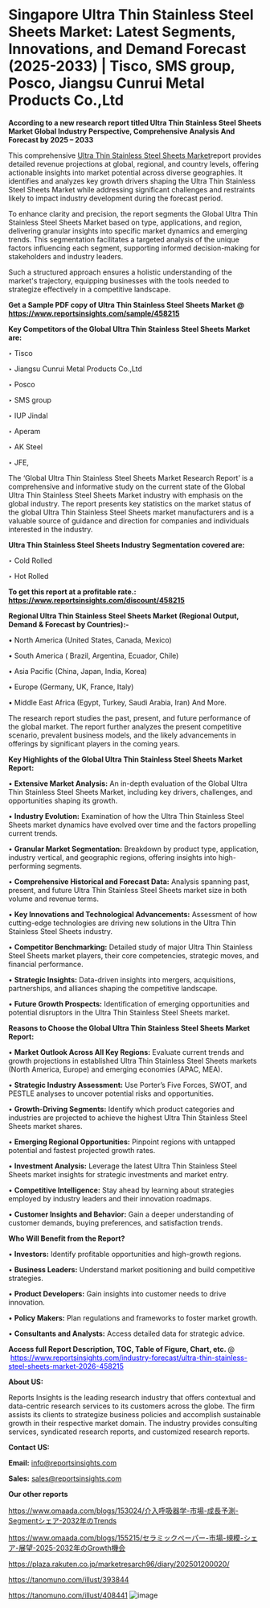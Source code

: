 # Singapore Ultra Thin Stainless Steel Sheets Market: Latest Segments, Innovations, and Demand Forecast (2025-2033) | Tisco, SMS group, Posco, Jiangsu Cunrui Metal Products Co.,Ltd

<strong>According to a new research report titled Ultra Thin Stainless Steel Sheets Market Global Industry Perspective, Comprehensive Analysis And Forecast by 2025 – 2033</strong>

This comprehensive <a href=https://www.reportsinsights.com/sample/458215>Ultra Thin Stainless Steel Sheets Market</a>report provides detailed revenue projections at global, regional, and country levels, offering actionable insights into market potential across diverse geographies. It identifies and analyzes key growth drivers shaping the Ultra Thin Stainless Steel Sheets Market while addressing significant challenges and restraints likely to impact industry development during the forecast period.

To enhance clarity and precision, the report segments the Global Ultra Thin Stainless Steel Sheets Market based on type, applications, and region, delivering granular insights into specific market dynamics and emerging trends. This segmentation facilitates a targeted analysis of the unique factors influencing each segment, supporting informed decision-making for stakeholders and industry leaders.

Such a structured approach ensures a holistic understanding of the market's trajectory, equipping businesses with the tools needed to strategize effectively in a competitive landscape.

<strong>Get a Sample PDF copy of Ultra Thin Stainless Steel Sheets Market </strong><strong>@<a href=https://www.reportsinsights.com/sample/458215 style=color:#0000ff;> https://www.reportsinsights.com/sample/458215</a></strong></font>

<strong>Key Competitors of the Global Ultra Thin Stainless Steel Sheets Market are:</strong>

‣ Tisco

‣ Jiangsu Cunrui Metal Products Co.,Ltd

‣ Posco

‣ SMS group

‣ IUP Jindal

‣ Aperam

‣ AK Steel

‣ JFE,

The ‘Global Ultra Thin Stainless Steel Sheets Market Research Report’ is a comprehensive and informative study on the current state of the Global Ultra Thin Stainless Steel Sheets Market industry with emphasis on the global industry. The report presents key statistics on the market status of the global Ultra Thin Stainless Steel Sheets market manufacturers and is a valuable source of guidance and direction for companies and individuals interested in the industry.

<strong>Ultra Thin Stainless Steel Sheets Industry Segmentation covered are:</strong>

‣ Cold Rolled

‣ Hot Rolled

<strong>To get this report at a profitable rate.: <a href=https://www.reportsinsights.com/discount/458215 style=color:#0000ff;>https://www.reportsinsights.com/discount/458215</a></strong></font>

<strong>Regional Ultra Thin Stainless Steel Sheets Market (Regional Output, Demand &amp; Forecast by Countries):-</strong>

• North America (United States, Canada, Mexico)

• South America ( Brazil, Argentina, Ecuador, Chile)

• Asia Pacific (China, Japan, India, Korea)

• Europe (Germany, UK, France, Italy)

• Middle East Africa (Egypt, Turkey, Saudi Arabia, Iran) And More.

The research report studies the past, present, and future performance of the global market. The report further analyzes the present competitive scenario, prevalent business models, and the likely advancements in offerings by significant players in the coming years.

<strong>Key Highlights of the Global Ultra Thin Stainless Steel Sheets Market Report:</strong>

• <strong>Extensive Market Analysis:</strong> An in-depth evaluation of the Global Ultra Thin Stainless Steel Sheets Market, including key drivers, challenges, and opportunities shaping its growth.

• <strong>Industry Evolution:</strong> Examination of how the Ultra Thin Stainless Steel Sheets market dynamics have evolved over time and the factors propelling current trends.

• <strong>Granular Market Segmentation:</strong> Breakdown by product type, application, industry vertical, and geographic regions, offering insights into high-performing segments.

• <strong>Comprehensive Historical and Forecast Data:</strong> Analysis spanning past, present, and future Ultra Thin Stainless Steel Sheets market size in both volume and revenue terms.

• <strong>Key Innovations and Technological Advancements:</strong> Assessment of how cutting-edge technologies are driving new solutions in the Ultra Thin Stainless Steel Sheets industry.

• <strong>Competitor Benchmarking:</strong> Detailed study of major Ultra Thin Stainless Steel Sheets market players, their core competencies, strategic moves, and financial performance.

• <strong>Strategic Insights:</strong> Data-driven insights into mergers, acquisitions, partnerships, and alliances shaping the competitive landscape.

• <strong>Future Growth Prospects:</strong> Identification of emerging opportunities and potential disruptors in the Ultra Thin Stainless Steel Sheets market.

<strong>Reasons to Choose the Global Ultra Thin Stainless Steel Sheets Market Report:</strong>

• <strong>Market Outlook Across All Key Regions:</strong> Evaluate current trends and growth projections in established Ultra Thin Stainless Steel Sheets markets (North America, Europe) and emerging economies (APAC, MEA).

• <strong>Strategic Industry Assessment:</strong> Use Porter’s Five Forces, SWOT, and PESTLE analyses to uncover potential risks and opportunities.

• <strong>Growth-Driving Segments:</strong> Identify which product categories and industries are projected to achieve the highest Ultra Thin Stainless Steel Sheets market shares.

• <strong>Emerging Regional Opportunities:</strong> Pinpoint regions with untapped potential and fastest projected growth rates.

• <strong>Investment Analysis:</strong> Leverage the latest Ultra Thin Stainless Steel Sheets market insights for strategic investments and market entry.

• <strong>Competitive Intelligence:</strong> Stay ahead by learning about strategies employed by industry leaders and their innovation roadmaps.

• <strong>Customer Insights and Behavior:</strong> Gain a deeper understanding of customer demands, buying preferences, and satisfaction trends.

<strong>Who Will Benefit from the Report?</strong>

• <strong>Investors:</strong> Identify profitable opportunities and high-growth regions.

• <strong>Business Leaders:</strong> Understand market positioning and build competitive strategies.

• <strong>Product Developers:</strong> Gain insights into customer needs to drive innovation.

• <strong>Policy Makers:</strong> Plan regulations and frameworks to foster market growth.

• <strong>Consultants and Analysts:</strong> Access detailed data for strategic advice.
</ul>
<strong>Access full Report Description, TOC, Table of Figure, Chart, etc. </strong>@  <a href=https://www.reportsinsights.com/industry-forecast/ultra-thin-stainless-steel-sheets-market-2026-458215 style=color:#0000ff;>https://www.reportsinsights.com/industry-forecast/ultra-thin-stainless-steel-sheets-market-2026-458215</a></font>

<strong><strong>About US</strong>:</strong>

Reports Insights is the leading research industry that offers contextual and data-centric research services to its customers across the globe. The firm assists its clients to strategize business policies and accomplish sustainable growth in their respective market domain. The industry provides consulting services, syndicated research reports, and customized research reports.

<strong>Contact US:</strong>

<p class=""""><b>Email:</b> <a href=mailto:info@reportsinsights.com>info@reportsinsights.com</a></p>
<p class=""""><b>Sales:</b> <a href=mailto:sales@reportsinsights.com>sales@reportsinsights.com</a></p>

<strong>Our other reports</strong>

<a href=https://www.omaada.com/blogs/153024/介入呼吸器学-市場-成長予測-Segmentシェア-2032年のTrends>https://www.omaada.com/blogs/153024/介入呼吸器学-市場-成長予測-Segmentシェア-2032年のTrends</a>

<a href=https://www.omaada.com/blogs/155215/セラミックペーパー-市場-規模-シェア-展望-2025-2032年のGrowth機会>https://www.omaada.com/blogs/155215/セラミックペーパー-市場-規模-シェア-展望-2025-2032年のGrowth機会</a>

<a href=https://plaza.rakuten.co.jp/marketresarch96/diary/202501200020/>https://plaza.rakuten.co.jp/marketresarch96/diary/202501200020/</a>

<a href=https://tanomuno.com/illust/393844>https://tanomuno.com/illust/393844</a>

<a href=https://tanomuno.com/illust/408441>https://tanomuno.com/illust/408441</a>
![image](https://github.com/user-attachments/assets/60012c18-19a6-4715-9ca2-6775e26467e7)
